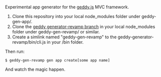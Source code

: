 Experimental app generator for the [geddy.js](http://geddyjs.org) MVC framework.

1. Clone this repository into your local node_modules folder under geddy-gen-app/.
2. Clone the [geddy generator-revamp branch](https://github.com/der-On/geddy/tree/generator-revamp) in your local node_modules folder under geddy-gen-revamp/ or similar.
3. Create a simlink named "geddy-gen-revamp" to the geddy-generator-revamp/bin/cli.js in your /bin folder.

Then run:

    $ geddy-gen-revamp gen app create[some app name]

And watch the magic happen.
